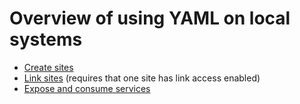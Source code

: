<a id="system-yaml"></a>
# Overview of using YAML on local systems




* [Create sites][site-configuration]
* [Link sites][site-linking] (requires that one site has link access enabled)
* [Expose and consume services][service-exposure]

[site-configuration]: ./site-configuration.html
[site-linking]: ./site-linking.html
[service-exposure]: ./service-exposure.html